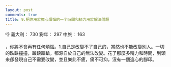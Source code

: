 ```yaml
---
layout: post
comments: true
title: 9.把你用於擔心煩惱的一半時間和精力用於解決問題
---
```


:thumbsdown: 義大利： 730 狗年： 297 中旅： 163


，你將不會再有任何煩惱。1.自己是改變不了自己的，當然也不能改變別人。一切的跌跌撞撞，踉踉蹌蹌，都源自於自己的無法改變。花了那麼多精力和時間，到頭來卻發現自己不需要改變，並且樂此不疲，痛不可抑，沒有一個違心的腳印。
